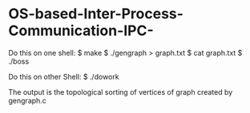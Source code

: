 # OS-based-Inter-Process-Communication-IPC-
Do this on one shell:
$ make
$ ./gengraph > graph.txt
$ cat graph.txt
$ ./boss

Do this on other Shell:
$ ./dowork

The output is the topological sorting of vertices of graph created by gengraph.c
